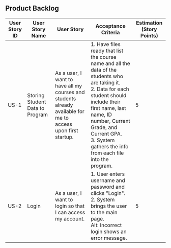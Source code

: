 ## Product Backlog

| User Story ID | User Story Name | User Story | Acceptance Criteria | Estimation (Story Points) |
|--------------|-----------|--------|-------------|--------------------------------|
| US-1 | Storing Student Data to Program | As a user, I want to have all my courses and students already available for me to access upon first startup. | 1. Have files ready that list the course name and all the data of the students who are taking it. <br/> 2. Data for each student should include their first name, last name, ID number, Current Grade, and Current GPA.<br/> 3. System gathers the info from each file into the program. | 5 |
| US-2 | Login | As a user, I want to login so that I can access my account. | 1. User enters username and password and clicks "Login". <br/>2. System brings the user to the main page.<br/> Alt: Incorrect login shows an error message. | 5 |
